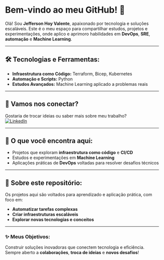 # Bem-vindo ao meu GitHub! 👋

Olá! Sou **Jefferson Hoy Valente**, apaixonado por tecnologia e soluções escaláveis. Este é o meu espaço para compartilhar estudos, projetos e experimentações, onde aplico e aprimoro habilidades em **DevOps**, **SRE**, **automação** e **Machine Learning**.

---

## 🛠️ Tecnologias e Ferramentas:
- **Infraestrutura como Código:** Terraform, Bicep, Kubernetes
- **Automação e Scripts:** Python
- **Estudos Avançados:** Machine Learning aplicado a problemas reais

---

## 💼 Vamos nos conectar?
Gostaria de trocar ideias ou saber mais sobre meu trabalho?  
[![LinkedIn](https://img.shields.io/badge/LinkedIn-Jefferson%20Hoy%20Valente-blue?logo=linkedin&style=for-the-badge)](https://www.linkedin.com/in/jefferson-hoy-valente/)

---

## 🌱 O que você encontra aqui:
- Projetos que exploram **infraestrutura como código** e **CI/CD**
- Estudos e experimentações em **Machine Learning**
- Aplicações práticas de **DevOps** voltadas para resolver desafios técnicos

---

## 🌟 Sobre este repositório:
Os projetos aqui são voltados para aprendizado e aplicação prática, com foco em:
- **Automatizar tarefas complexas**
- **Criar infraestruturas escaláveis**
- **Explorar novas tecnologias e conceitos**

---


### ✨ Meus Objetivos:
Construir soluções inovadoras que conectem tecnologia e eficiência.  
Sempre aberto a **colaborações**, **troca de ideias** e **novos desafios**!

